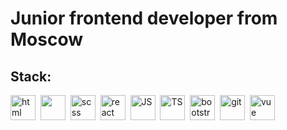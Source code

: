 # Junior frontend developer from Moscow
## Stack:
<img src="https://cdn.worldvectorlogo.com/logos/html-1.svg" title="html" width="40" height="40"/>&nbsp;
<img src="https://w7.pngwing.com/pngs/696/424/png-transparent-logo-css-css3.png" width="40" height="40"/>&nbsp;
<img src="https://sass-scss.ru/assets/img/styleguide/seal-color-aef0354c.png" title="scss" width="40" height="40"/>&nbsp;
<img src="https://cdn.worldvectorlogo.com/logos/react-1.svg" title="react" width="40" height="40"/>&nbsp;
<img src="https://upload.wikimedia.org/wikipedia/commons/thumb/6/6a/JavaScript-logo.png/800px-JavaScript-logo.png" title="JS" width="40" height="40"/>&nbsp;
<img src="https://upload.wikimedia.org/wikipedia/commons/thumb/4/4c/Typescript_logo_2020.svg/2048px-Typescript_logo_2020.svg.png" title="TS" width="40" height="40"/>&nbsp;
<img src="https://upload.wikimedia.org/wikipedia/commons/b/b2/Bootstrap_logo.svg" title="bootstrap" width="40" height="40"/>&nbsp;
<img src="https://git-scm.com/images/logos/downloads/Git-Icon-1788C.png" title="git" width="40" height="40"/>&nbsp;
<img src="https://encrypted-tbn0.gstatic.com/images?q=tbn:ANd9GcRXWpKssafdf9WKmMrMR2kWeMqmfHH5ljRQ5ICqgATmbg&s" title="vue" width="40" height="40"/>&nbsp;
